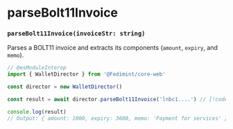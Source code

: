 # parseBolt11Invoice

### `parseBolt11Invoice(invoiceStr: string)`

Parses a BOLT11 invoice and extracts its components (`amount`, `expiry`, and `memo`).

```ts
// @esModuleInterop
import { WalletDirector } from '@Fedimint/core-web'

const director = new WalletDirector()

const result = await director.parseBolt11Invoice('lnbc1....') // [!code focus]

console.log(result)
// Output: { amount: 1000, expiry: 3600, memo: 'Payment for services' }
```
